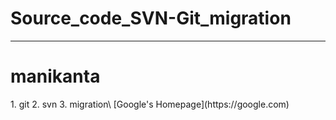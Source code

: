 # Source_code_SVN-Git_migration
---
<h1>manikanta</h1>
1. git
2. svn
3. migration\
[Google's Homepage](https://google.com)
